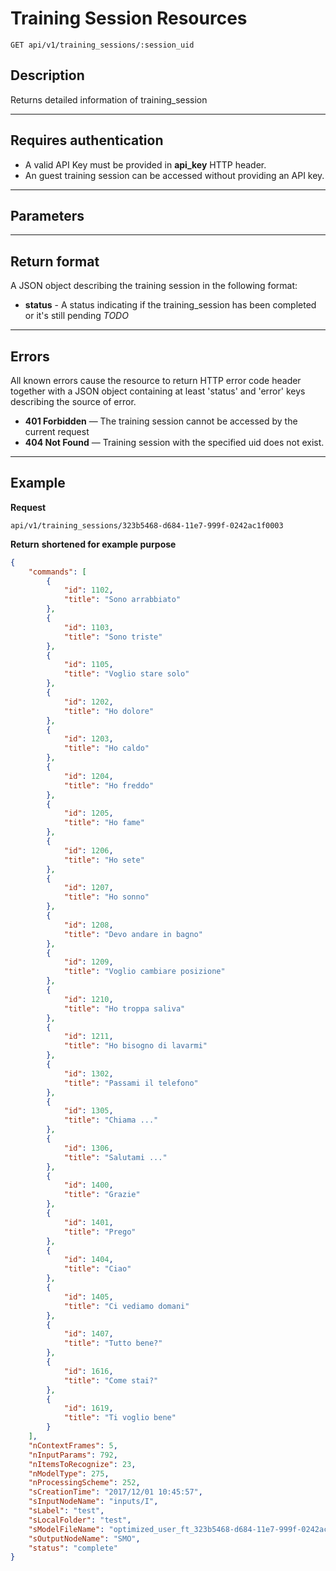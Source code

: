 # Training Session Resources

    GET api/v1/training_sessions/:session_uid

## Description
Returns detailed information of training_session

***

## Requires authentication
* A valid API Key must be provided in **api_key** HTTP header.
* An guest training session can be accessed without providing an API key.
***

## Parameters

***

## Return format

A JSON object describing the training session in the following format:

- **status** - A status indicating if the training_session has been completed or it's still pending
*TODO*

***

## Errors
All known errors cause the resource to return HTTP error code header together with a JSON object containing at least 'status' and 'error' keys describing the source of error.

- **401 Forbidden** — The training session cannot be accessed by the current request
- **404 Not Found** — Training session with the specified uid does not exist.

***

## Example
**Request**

    api/v1/training_sessions/323b5468-d684-11e7-999f-0242ac1f0003

**Return** __shortened for example purpose__
``` json
{
    "commands": [
        {
            "id": 1102,
            "title": "Sono arrabbiato"
        },
        {
            "id": 1103,
            "title": "Sono triste"
        },
        {
            "id": 1105,
            "title": "Voglio stare solo"
        },
        {
            "id": 1202,
            "title": "Ho dolore"
        },
        {
            "id": 1203,
            "title": "Ho caldo"
        },
        {
            "id": 1204,
            "title": "Ho freddo"
        },
        {
            "id": 1205,
            "title": "Ho fame"
        },
        {
            "id": 1206,
            "title": "Ho sete"
        },
        {
            "id": 1207,
            "title": "Ho sonno"
        },
        {
            "id": 1208,
            "title": "Devo andare in bagno"
        },
        {
            "id": 1209,
            "title": "Voglio cambiare posizione"
        },
        {
            "id": 1210,
            "title": "Ho troppa saliva"
        },
        {
            "id": 1211,
            "title": "Ho bisogno di lavarmi"
        },
        {
            "id": 1302,
            "title": "Passami il telefono"
        },
        {
            "id": 1305,
            "title": "Chiama ..."
        },
        {
            "id": 1306,
            "title": "Salutami ..."
        },
        {
            "id": 1400,
            "title": "Grazie"
        },
        {
            "id": 1401,
            "title": "Prego"
        },
        {
            "id": 1404,
            "title": "Ciao"
        },
        {
            "id": 1405,
            "title": "Ci vediamo domani"
        },
        {
            "id": 1407,
            "title": "Tutto bene?"
        },
        {
            "id": 1616,
            "title": "Come stai?"
        },
        {
            "id": 1619,
            "title": "Ti voglio bene"
        }
    ],
    "nContextFrames": 5,
    "nInputParams": 792,
    "nItemsToRecognize": 23,
    "nModelType": 275,
    "nProcessingScheme": 252,
    "sCreationTime": "2017/12/01 10:45:57",
    "sInputNodeName": "inputs/I",
    "sLabel": "test",
    "sLocalFolder": "test",
    "sModelFileName": "optimized_user_ft_323b5468-d684-11e7-999f-0242ac1f0003_252.pb",
    "sOutputNodeName": "SMO",
    "status": "complete"
}
```